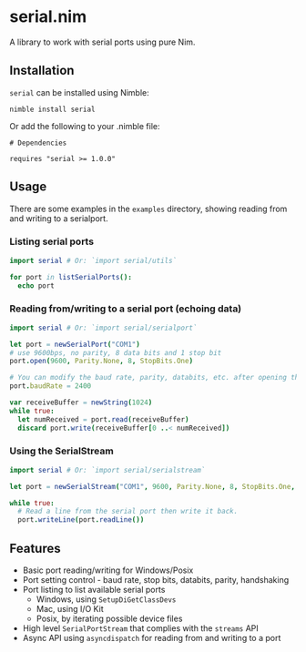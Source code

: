 # serial.nim

A library to work with serial ports using pure Nim.

## Installation

`serial` can be installed using Nimble:

```
nimble install serial
```

Or add the following to your .nimble file:

```
# Dependencies

requires "serial >= 1.0.0"
```

## Usage

There are some examples in the `examples` directory, showing reading from and writing to a serialport.

### Listing serial ports

```nim
import serial # Or: `import serial/utils`

for port in listSerialPorts():
  echo port
```

### Reading from/writing to a serial port (echoing data)

```nim
import serial # Or: `import serial/serialport`

let port = newSerialPort("COM1")
# use 9600bps, no parity, 8 data bits and 1 stop bit
port.open(9600, Parity.None, 8, StopBits.One)

# You can modify the baud rate, parity, databits, etc. after opening the port
port.baudRate = 2400

var receiveBuffer = newString(1024)
while true:
  let numReceived = port.read(receiveBuffer)
  discard port.write(receiveBuffer[0 ..< numReceived])
```

### Using the SerialStream

```nim
import serial # Or: `import serial/serialstream`

let port = newSerialStream("COM1", 9600, Parity.None, 8, StopBits.One, buffered=true)

while true:
  # Read a line from the serial port then write it back.
  port.writeLine(port.readLine())
```

## Features

- Basic port reading/writing for Windows/Posix
- Port setting control - baud rate, stop bits, databits, parity, handshaking
- Port listing to list available serial ports
    - Windows, using `SetupDiGetClassDevs`
    - Mac, using I/O Kit
    - Posix, by iterating possible device files
- High level `SerialPortStream` that complies with the `streams` API
- Async API using `asyncdispatch` for reading from and writing to a port
